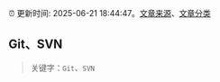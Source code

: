 :alarm_clock: 更新时间: 2025-06-21 18:44:47。[文章来源](/README.md)、[文章分类](/TAGS.md)

## Git、SVN


> 关键字：`Git`、`SVN`



